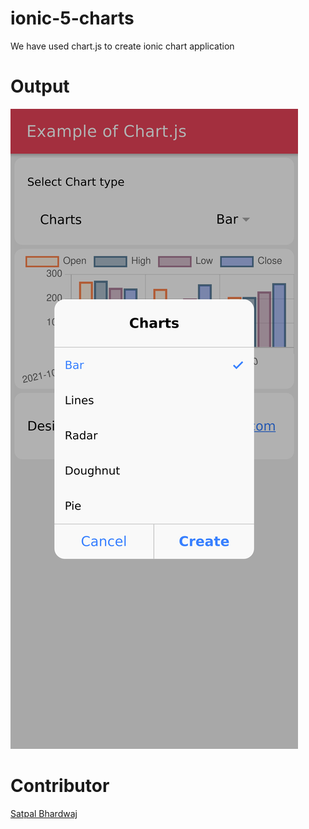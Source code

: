 # ionic-5-charts
We have used chart.js to create ionic chart application

# Output
![Final output](output.png)

# Contributor
[Satpal Bhardwaj](https://sbsharma.com/ionic/)